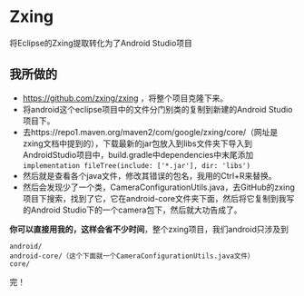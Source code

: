 # Zxing
将Eclipse的Zxing提取转化为了Android Studio项目

## 我所做的
- https://github.com/zxing/zxing ，将整个项目克隆下来。
- 将android这个eclipse项目中的文件分门别类的复制到新建的Android Studio项目下。
- 去https://repo1.maven.org/maven2/com/google/zxing/core/（网址是zxing文档中提到的），下载最新的jar包放入到libs文件夹下导入到AndroidStudio项目中，build.gradle中dependencies中末尾添加
`
implementation fileTree(include: ['*.jar'], dir: 'libs')
`
- 然后就是查看各个java文件，修改其错误的包名，我用的Ctrl+R来替换。
- 然后会发现少了一个类，CameraConfigurationUtils.java，去GitHub的zxing项目下搜索，找到了它，它在android-core文件夹下面，然后将它复制到我写的Android Studio下的一个camera包下，然后就大功告成了。

**你可以直接用我的，这样会省不少时间**，整个zxing项目，我们android只涉及到
```
android/
android-core/（这个下面就一个CameraConfigurationUtils.java文件）
core/
```

完！
